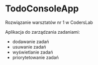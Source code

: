 # TodoConsoleApp
Rozwiązanie warsztatów nr 1 w CodersLab

Aplikacja do zarządzania zadaniami:
- dodawanie zadań
- usuwanie zadań
- wyświetlanie zadań
- priorytetowanie zadań
